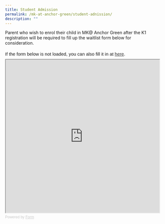 ```yaml
---
title: Student Admission
permalink: /mk-at-anchor-green/student-adnission/
description: ""
---
```

Parent who wish to enrol their child in MK@ Anchor Green after the K1 registration will be required to fill up the waitlist form below for consideration.

<div
  style="
    font-family: Sans-Serif;
    font-size: 15px;
    color: #000;
    opacity: 0.9;
    padding-top: 5px;
    padding-bottom: 8px;
  "
>
  If the form below is not loaded, you can also fill it in at
  <a href="https://form.gov.sg/63d340d8b9029d0011b9364f" target=_blank>here</a>.
</div>

<!-- Change the width and height values to suit you best -->
<iframe
  id="iframe"
  src="https://form.gov.sg/63d340d8b9029d0011b9364f"
  style="width: 100%; height: 500px"
></iframe>

<div
  style="
    font-family: Sans-Serif;
    font-size: 12px;
    color: #999;
    opacity: 0.5;
    padding-top: 5px;
  "
>
  Powered by <a href="https://form.gov.sg" style="color: #999">Form</a>
</div>